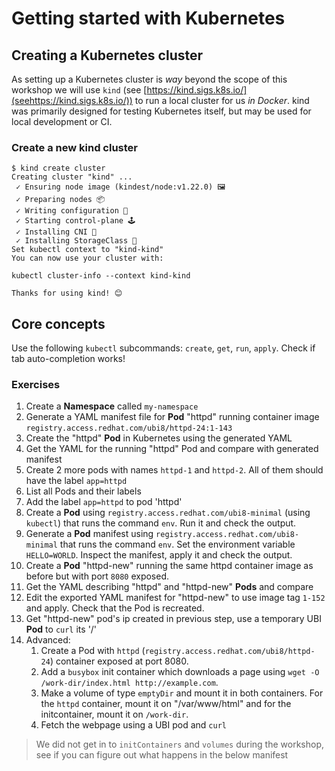 # Getting started with Kubernetes

## Creating a Kubernetes cluster

As setting up a Kubernetes cluster is _way_ beyond the scope of this workshop we will use `kind` (see [https://kind.sigs.k8s.io/](seehttps://kind.sigs.k8s.io/)) to run a local cluster for us *in Docker*. kind was primarily designed for testing Kubernetes itself, but may be used for local development or CI.

### Create a new kind cluster

```shell
$ kind create cluster
Creating cluster "kind" ...
 ✓ Ensuring node image (kindest/node:v1.22.0) 🖼
 ✓ Preparing nodes 📦  
 ✓ Writing configuration 📜 
 ✓ Starting control-plane 🕹️ 
 ✓ Installing CNI 🔌 
 ✓ Installing StorageClass 💾 
Set kubectl context to "kind-kind"
You can now use your cluster with:

kubectl cluster-info --context kind-kind

Thanks for using kind! 😊
```

## Core concepts

Use the following `kubectl` subcommands: `create`, `get`, `run`, `apply`. Check if tab auto-completion works!

### Exercises

1. Create a **Namespace** called `my-namespace`
2. Generate a YAML manifest file for **Pod** "httpd" running container image `registry.access.redhat.com/ubi8/httpd-24:1-143`
3. Create the "httpd" **Pod** in Kubernetes using the generated YAML
4. Get the YAML for the running "httpd" Pod and compare with generated manifest
5. Create 2 more pods with names `httpd-1` and `httpd-2`. All of them should have the label `app=httpd`
6. List all Pods and their labels
7. Add the label `app=httpd` to pod 'httpd'
8. Create a **Pod** using `registry.access.redhat.com/ubi8-minimal` (using `kubectl`) that runs the command `env`. Run it and check the output.
9. Generate a **Pod** manifest using `registry.access.redhat.com/ubi8-minimal` that runs the command `env`. Set the environment variable `HELLO=WORLD`. Inspect the manifest, apply it and check the output.
10. Create a **Pod** "httpd-new" running the same httpd container image as before but with port `8080` exposed.
11. Get the YAML describing "httpd" and "httpd-new" **Pods** and compare
12. Edit the exported YAML manifest for "httpd-new" to use image tag `1-152` and apply. Check that the Pod is recreated.
13. Get "httpd-new" pod's ip created in previous step, use a temporary UBI **Pod** to `curl` its '/'
14. Advanced:
    1. Create a Pod with `httpd` (`registry.access.redhat.com/ubi8/httpd-24`) container exposed at port 8080. 
    2. Add a `busybox` init container which downloads a page using `wget -O /work-dir/index.html http://example.com`. 
    3. Make a volume of type `emptyDir` and mount it in both containers. For the `httpd` container, mount it on "/var/www/html" and for the initcontainer, mount it on `/work-dir`. 
    4. Fetch the webpage using a UBI pod and `curl`

> We did not get in to `initContainers` and `volumes` during the workshop, see if you can figure out what happens in the below manifest

